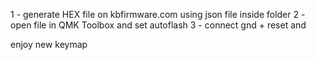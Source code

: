 1 - generate HEX file on kbfirmware.com using json file inside folder
2 - open file in QMK Toolbox and set autoflash
3 - connect gnd + reset and

enjoy new keymap
